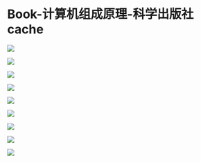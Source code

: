 # Book-计算机组成原理-科学出版社 cache

![](../../../../Book-计算机组成原理-科学出版社/3.6.jpg)

![](../../../../Book-计算机组成原理-科学出版社/3.6-2.jpg)

![](../../../../Book-计算机组成原理-科学出版社/3.6-3.jpg)

![](../../../../Book-计算机组成原理-科学出版社/3.6-4.jpg)

![](../../../../Book-计算机组成原理-科学出版社/3.6-5.jpg)

![](../../../../Book-计算机组成原理-科学出版社/3.6.3.jpg)

![](../../../../Book-计算机组成原理-科学出版社/3.6.5.jpg)

![](../../../../Book-计算机组成原理-科学出版社/3.6.6.jpg)

![](../../../../Book-计算机组成原理-科学出版社/3.7.1.jpg)

